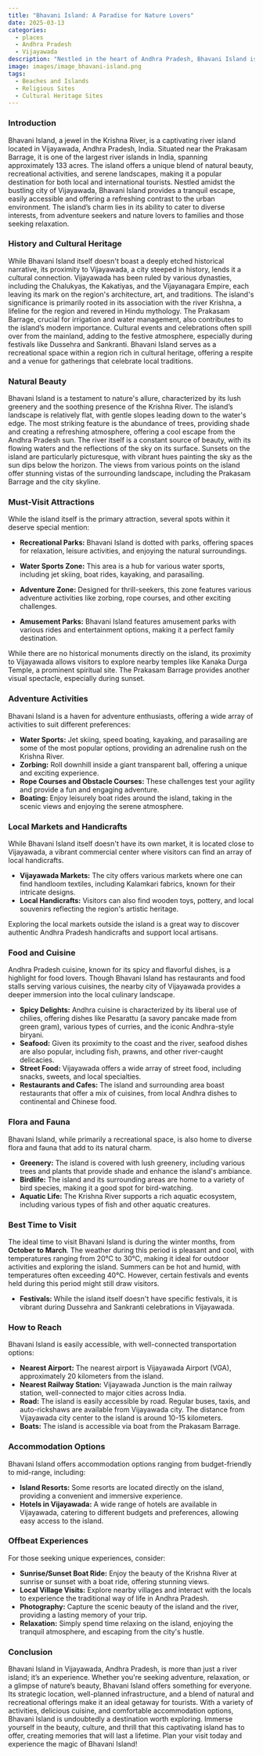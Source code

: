 ```yaml
---
title: "Bhavani Island: A Paradise for Nature Lovers"
date: 2025-03-13
categories:
  - places
  - Andhra Pradesh
  - Vijayawada
description: "Nestled in the heart of Andhra Pradesh, Bhavani Island is a serene eco-tourism destination known for its lush greenery and natural beauty. It offers a perfect getaway for nature lovers, with opportunities for adventure activities like trekking, bird watching, and exploring diverse flora and fauna, making it a hidden gem for tourists seeking tranquility and outdoor experiences."
image: images/image_bhavani-island.png
tags: 
  - Beaches and Islands
  - Religious Sites
  - Cultural Heritage Sites
---
```



### **Introduction**

Bhavani Island, a jewel in the Krishna River, is a captivating river island located in Vijayawada, Andhra Pradesh, India. Situated near the Prakasam Barrage, it is one of the largest river islands in India, spanning approximately 133 acres. The island offers a unique blend of natural beauty, recreational activities, and serene landscapes, making it a popular destination for both local and international tourists. Nestled amidst the bustling city of Vijayawada, Bhavani Island provides a tranquil escape, easily accessible and offering a refreshing contrast to the urban environment. The island’s charm lies in its ability to cater to diverse interests, from adventure seekers and nature lovers to families and those seeking relaxation.

### **History and Cultural Heritage**

While Bhavani Island itself doesn't boast a deeply etched historical narrative, its proximity to Vijayawada, a city steeped in history, lends it a cultural connection. Vijayawada has been ruled by various dynasties, including the Chalukyas, the Kakatiyas, and the Vijayanagara Empire, each leaving its mark on the region's architecture, art, and traditions. The island's significance is primarily rooted in its association with the river Krishna, a lifeline for the region and revered in Hindu mythology. The Prakasam Barrage, crucial for irrigation and water management, also contributes to the island’s modern importance. Cultural events and celebrations often spill over from the mainland, adding to the festive atmosphere, especially during festivals like Dussehra and Sankranti. Bhavani Island serves as a recreational space within a region rich in cultural heritage, offering a respite and a venue for gatherings that celebrate local traditions.


### **Natural Beauty**

Bhavani Island is a testament to nature's allure, characterized by its lush greenery and the soothing presence of the Krishna River. The island’s landscape is relatively flat, with gentle slopes leading down to the water's edge. The most striking feature is the abundance of trees, providing shade and creating a refreshing atmosphere, offering a cool escape from the Andhra Pradesh sun. The river itself is a constant source of beauty, with its flowing waters and the reflections of the sky on its surface. Sunsets on the island are particularly picturesque, with vibrant hues painting the sky as the sun dips below the horizon. The views from various points on the island offer stunning vistas of the surrounding landscape, including the Prakasam Barrage and the city skyline.



### **Must-Visit Attractions**

While the island itself is the primary attraction, several spots within it deserve special mention:

*   **Recreational Parks:** Bhavani Island is dotted with parks, offering spaces for relaxation, leisure activities, and enjoying the natural surroundings.
    
*   **Water Sports Zone:** This area is a hub for various water sports, including jet skiing, boat rides, kayaking, and parasailing.
    
*   **Adventure Zone:** Designed for thrill-seekers, this zone features various adventure activities like zorbing, rope courses, and other exciting challenges.
    
*   **Amusement Parks:** Bhavani Island features amusement parks with various rides and entertainment options, making it a perfect family destination.

While there are no historical monuments directly on the island, its proximity to Vijayawada allows visitors to explore nearby temples like Kanaka Durga Temple, a prominent spiritual site. The Prakasam Barrage provides another visual spectacle, especially during sunset.

### **Adventure Activities**

Bhavani Island is a haven for adventure enthusiasts, offering a wide array of activities to suit different preferences:

*   **Water Sports:** Jet skiing, speed boating, kayaking, and parasailing are some of the most popular options, providing an adrenaline rush on the Krishna River.
*   **Zorbing:** Roll downhill inside a giant transparent ball, offering a unique and exciting experience.
*   **Rope Courses and Obstacle Courses:** These challenges test your agility and provide a fun and engaging adventure.
*   **Boating:** Enjoy leisurely boat rides around the island, taking in the scenic views and enjoying the serene atmosphere.



### **Local Markets and Handicrafts**

While Bhavani Island itself doesn't have its own market, it is located close to Vijayawada, a vibrant commercial center where visitors can find an array of local handicrafts.

*   **Vijayawada Markets:** The city offers various markets where one can find handloom textiles, including Kalamkari fabrics, known for their intricate designs.
*   **Local Handicrafts:** Visitors can also find wooden toys, pottery, and local souvenirs reflecting the region's artistic heritage.

Exploring the local markets outside the island is a great way to discover authentic Andhra Pradesh handicrafts and support local artisans.



### **Food and Cuisine**

Andhra Pradesh cuisine, known for its spicy and flavorful dishes, is a highlight for food lovers. Though Bhavani Island has restaurants and food stalls serving various cuisines, the nearby city of Vijayawada provides a deeper immersion into the local culinary landscape.

*   **Spicy Delights:** Andhra cuisine is characterized by its liberal use of chilies, offering dishes like Pesarattu (a savory pancake made from green gram), various types of curries, and the iconic Andhra-style biryani.
*   **Seafood:** Given its proximity to the coast and the river, seafood dishes are also popular, including fish, prawns, and other river-caught delicacies.
*   **Street Food:** Vijayawada offers a wide array of street food, including snacks, sweets, and local specialties.
*   **Restaurants and Cafes:** The island and surrounding area boast restaurants that offer a mix of cuisines, from local Andhra dishes to continental and Chinese food.



### **Flora and Fauna**

Bhavani Island, while primarily a recreational space, is also home to diverse flora and fauna that add to its natural charm.

*   **Greenery:** The island is covered with lush greenery, including various trees and plants that provide shade and enhance the island's ambiance.
*   **Birdlife:** The island and its surrounding areas are home to a variety of bird species, making it a good spot for bird-watching.
*   **Aquatic Life:** The Krishna River supports a rich aquatic ecosystem, including various types of fish and other aquatic creatures.



### **Best Time to Visit**

The ideal time to visit Bhavani Island is during the winter months, from **October to March**. The weather during this period is pleasant and cool, with temperatures ranging from 20°C to 30°C, making it ideal for outdoor activities and exploring the island. Summers can be hot and humid, with temperatures often exceeding 40°C. However, certain festivals and events held during this period might still draw visitors.

*   **Festivals:** While the island itself doesn't have specific festivals, it is vibrant during Dussehra and Sankranti celebrations in Vijayawada.

### **How to Reach**

Bhavani Island is easily accessible, with well-connected transportation options:

*   **Nearest Airport:** The nearest airport is Vijayawada Airport (VGA), approximately 20 kilometers from the island.
*   **Nearest Railway Station:** Vijayawada Junction is the main railway station, well-connected to major cities across India.
*   **Road:** The island is easily accessible by road. Regular buses, taxis, and auto-rickshaws are available from Vijayawada city. The distance from Vijayawada city center to the island is around 10-15 kilometers.
*   **Boats:** The island is accessible via boat from the Prakasam Barrage.

### **Accommodation Options**

Bhavani Island offers accommodation options ranging from budget-friendly to mid-range, including:

*   **Island Resorts:** Some resorts are located directly on the island, providing a convenient and immersive experience.
*   **Hotels in Vijayawada:** A wide range of hotels are available in Vijayawada, catering to different budgets and preferences, allowing easy access to the island.



### **Offbeat Experiences**

For those seeking unique experiences, consider:

*   **Sunrise/Sunset Boat Ride:** Enjoy the beauty of the Krishna River at sunrise or sunset with a boat ride, offering stunning views.
*   **Local Village Visits:** Explore nearby villages and interact with the locals to experience the traditional way of life in Andhra Pradesh.
*   **Photography:** Capture the scenic beauty of the island and the river, providing a lasting memory of your trip.
*   **Relaxation:** Simply spend time relaxing on the island, enjoying the tranquil atmosphere, and escaping from the city's hustle.

### **Conclusion**

Bhavani Island in Vijayawada, Andhra Pradesh, is more than just a river island; it’s an experience. Whether you're seeking adventure, relaxation, or a glimpse of nature’s beauty, Bhavani Island offers something for everyone. Its strategic location, well-planned infrastructure, and a blend of natural and recreational offerings make it an ideal getaway for tourists. With a variety of activities, delicious cuisine, and comfortable accommodation options, Bhavani Island is undoubtedly a destination worth exploring. Immerse yourself in the beauty, culture, and thrill that this captivating island has to offer, creating memories that will last a lifetime. Plan your visit today and experience the magic of Bhavani Island!


